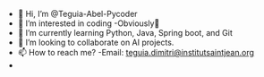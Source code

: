- 👋 Hi, I’m @Teguia-Abel-Pycoder
- 👀 I’m interested in coding -Obviously🥲
- 🌱 I’m currently learning Python, Java, Spring boot, and Git
- 💞️ I’m looking to collaborate on AI projects.
- 📫 How to reach me? -Email: teguia.dimitri@institutsaintjean.org
- 
<!---
Teguia-Abel-Pycoder/Teguia-Abel-Pycoder is a ✨ special ✨ repository because its `README.md` (this file) appears on your GitHub profile.
You can click the Preview link to take a look at your changes.
--->
